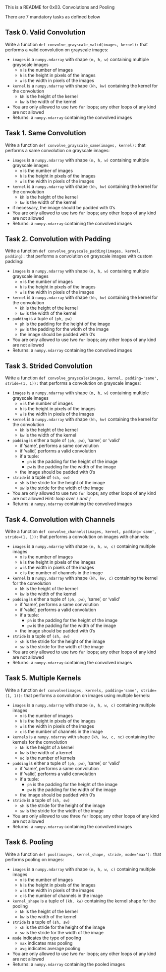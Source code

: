 This is a README for 0x03. Convolutions and Pooling

There are 7 mandatory tasks as defined below

## Task 0. Valid Convolution
Write a function  `def convolve_grayscale_valid(images, kernel):`  that performs a valid convolution on grayscale images:

-   `images`  is a  `numpy.ndarray`  with shape  `(m, h, w)`  containing multiple grayscale images
    -   `m`  is the number of images
    -   `h`  is the height in pixels of the images
    -   `w`  is the width in pixels of the images
-   `kernel`  is a  `numpy.ndarray`  with shape  `(kh, kw)`  containing the kernel for the convolution
    -   `kh`  is the height of the kernel
    -   `kw`  is the width of the kernel
-   You are only allowed to use two  `for`  loops; any other loops of any kind are not allowed
-   Returns: a  `numpy.ndarray`  containing the convolved images

## Task 1. Same Convolution
Write a function  `def convolve_grayscale_same(images, kernel):`  that performs a same convolution on grayscale images:

-   `images`  is a  `numpy.ndarray`  with shape  `(m, h, w)`  containing multiple grayscale images
    -   `m`  is the number of images
    -   `h`  is the height in pixels of the images
    -   `w`  is the width in pixels of the images
-   `kernel`  is a  `numpy.ndarray`  with shape  `(kh, kw)`  containing the kernel for the convolution
    -   `kh`  is the height of the kernel
    -   `kw`  is the width of the kernel
-   if necessary, the image should be padded with 0’s
-   You are only allowed to use two  `for`  loops; any other loops of any kind are not allowed
-   Returns: a  `numpy.ndarray`  containing the convolved images

## Task 2. Convolution with Padding
Write a function  `def convolve_grayscale_padding(images, kernel, padding):`  that performs a convolution on grayscale images with custom padding:

-   `images`  is a  `numpy.ndarray`  with shape  `(m, h, w)`  containing multiple grayscale images
    -   `m`  is the number of images
    -   `h`  is the height in pixels of the images
    -   `w`  is the width in pixels of the images
-   `kernel`  is a  `numpy.ndarray`  with shape  `(kh, kw)`  containing the kernel for the convolution
    -   `kh`  is the height of the kernel
    -   `kw`  is the width of the kernel
-   `padding`  is a tuple of  `(ph, pw)`
    -   `ph`  is the padding for the height of the image
    -   `pw`  is the padding for the width of the image
    -   the image should be padded with 0’s
-   You are only allowed to use two  `for`  loops; any other loops of any kind are not allowed
-   Returns: a  `numpy.ndarray`  containing the convolved images

## Task 3. Strided Convolution
Write a function  `def convolve_grayscale(images, kernel, padding='same', stride=(1, 1)):`  that performs a convolution on grayscale images:

-   `images`  is a  `numpy.ndarray`  with shape  `(m, h, w)`  containing multiple grayscale images
    -   `m`  is the number of images
    -   `h`  is the height in pixels of the images
    -   `w`  is the width in pixels of the images
-   `kernel`  is a  `numpy.ndarray`  with shape  `(kh, kw)`  containing the kernel for the convolution
    -   `kh`  is the height of the kernel
    -   `kw`  is the width of the kernel
-   `padding`  is either a tuple of  `(ph, pw)`, ‘same’, or ‘valid’
    -   if ‘same’, performs a same convolution
    -   if ‘valid’, performs a valid convolution
    -   if a tuple:
        -   `ph`  is the padding for the height of the image
        -   `pw`  is the padding for the width of the image
    -   the image should be padded with 0’s
-   `stride`  is a tuple of  `(sh, sw)`
    -   `sh`  is the stride for the height of the image
    -   `sw`  is the stride for the width of the image
-   You are only allowed to use two  `for`  loops; any other loops of any kind are not allowed  _Hint: loop over  `i`  and  `j`_
-   Returns: a  `numpy.ndarray`  containing the convolved images

## Task 4. Convolution with Channels
Write a function  `def convolve_channels(images, kernel, padding='same', stride=(1, 1)):`  that performs a convolution on images with channels:

-   `images`  is a  `numpy.ndarray`  with shape  `(m, h, w, c)`  containing multiple images
    -   `m`  is the number of images
    -   `h`  is the height in pixels of the images
    -   `w`  is the width in pixels of the images
    -   `c`  is the number of channels in the image
-   `kernel`  is a  `numpy.ndarray`  with shape  `(kh, kw, c)`  containing the kernel for the convolution
    -   `kh`  is the height of the kernel
    -   `kw`  is the width of the kernel
-   `padding`  is either a tuple of  `(ph, pw)`, ‘same’, or ‘valid’
    -   if ‘same’, performs a same convolution
    -   if ‘valid’, performs a valid convolution
    -   if a tuple:
        -   `ph`  is the padding for the height of the image
        -   `pw`  is the padding for the width of the image
    -   the image should be padded with 0’s
-   `stride`  is a tuple of  `(sh, sw)`
    -   `sh`  is the stride for the height of the image
    -   `sw`  is the stride for the width of the image
-   You are only allowed to use two  `for`  loops; any other loops of any kind are not allowed
-   Returns: a  `numpy.ndarray`  containing the convolved images

## Task 5. Multiple Kernels
Write a function  `def convolve(images, kernels, padding='same', stride=(1, 1)):`  that performs a convolution on images using multiple kernels:

-   `images`  is a  `numpy.ndarray`  with shape  `(m, h, w, c)`  containing multiple images
    -   `m`  is the number of images
    -   `h`  is the height in pixels of the images
    -   `w`  is the width in pixels of the images
    -   `c`  is the number of channels in the image
-   `kernels`  is a  `numpy.ndarray`  with shape  `(kh, kw, c, nc)`  containing the kernels for the convolution
    -   `kh`  is the height of a kernel
    -   `kw`  is the width of a kernel
    -   `nc`  is the number of kernels
-   `padding`  is either a tuple of  `(ph, pw)`, ‘same’, or ‘valid’
    -   if ‘same’, performs a same convolution
    -   if ‘valid’, performs a valid convolution
    -   if a tuple:
        -   `ph`  is the padding for the height of the image
        -   `pw`  is the padding for the width of the image
    -   the image should be padded with 0’s
-   `stride`  is a tuple of  `(sh, sw)`
    -   `sh`  is the stride for the height of the image
    -   `sw`  is the stride for the width of the image
-   You are only allowed to use three  `for`  loops; any other loops of any kind are not allowed
-   Returns: a  `numpy.ndarray`  containing the convolved images

## Task 6. Pooling
Write a function  `def pool(images, kernel_shape, stride, mode='max'):`  that performs pooling on images:

-   `images`  is a  `numpy.ndarray`  with shape  `(m, h, w, c)`  containing multiple images
    -   `m`  is the number of images
    -   `h`  is the height in pixels of the images
    -   `w`  is the width in pixels of the images
    -   `c`  is the number of channels in the image
-   `kernel_shape`  is a tuple of  `(kh, kw)`  containing the kernel shape for the pooling
    -   `kh`  is the height of the kernel
    -   `kw`  is the width of the kernel
-   `stride`  is a tuple of  `(sh, sw)`
    -   `sh`  is the stride for the height of the image
    -   `sw`  is the stride for the width of the image
-   `mode`  indicates the type of pooling
    -   `max`  indicates max pooling
    -   `avg`  indicates average pooling
-   You are only allowed to use two  `for`  loops; any other loops of any kind are not allowed
-   Returns: a  `numpy.ndarray`  containing the pooled images
